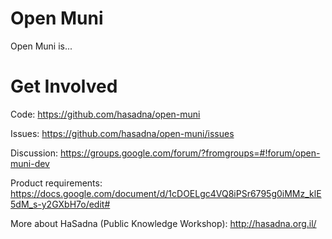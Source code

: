Open Muni
=========

Open Muni is...

Get Involved
============

Code: https://github.com/hasadna/open-muni

Issues: https://github.com/hasadna/open-muni/issues

Discussion: https://groups.google.com/forum/?fromgroups=#!forum/open-muni-dev

Product requirements: https://docs.google.com/document/d/1cDOELgc4VQ8iPSr6795g0iMMz_klE5dM_s-y2GXbH7o/edit#

More about HaSadna (Public Knowledge Workshop): http://hasadna.org.il/

